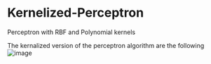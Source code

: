 # Kernelized-Perceptron
 Perceptron with RBF and Polynomial kernels
 
 The kernalized version of the perceptron algorithm are the following
![image](https://github.com/hailuz1/-Kernelized-Perceptron/assets/102179195/5672ee64-9f52-477e-99fd-84b873793c36)

